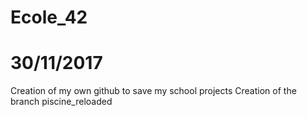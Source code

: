 # Ecole_42

# 30/11/2017
Creation of my own github to save my school projects
Creation of the branch piscine_reloaded 

